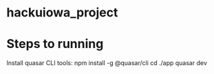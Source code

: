 # hackuiowa_project

# Steps to running
Install quasar CLI tools: npm install -g @quasar/cli
cd ./app
quasar dev